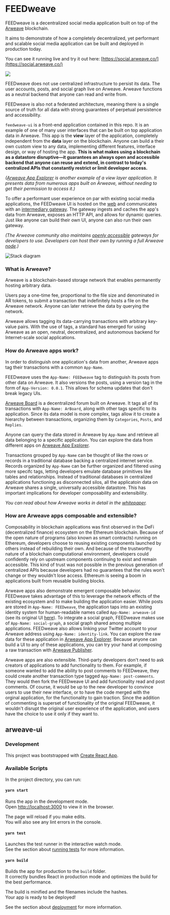 # FEEDweave

FEEDweave is a decentralized social media application built on top of the [Arweave](https://www.arweave.org/) blockchain.

It aims to demonstrate of how a completely decentralized, yet performant and scalable social media application can be built and deployed in production today.

You can see it running live and try it out here: [https://social.arweave.co/](https://social.arweave.co/)

![](https://i.imgur.com/VJVrm64.png)

FEEDweave does not use centralized infrastructure to persist its data. The user accounts, posts, and social graph live on Arweave. Arweave functions as a neutral backend that anyone can read and write from.

FEEDweave is also not a federated architecture, meaning there is a single source of truth for all data with strong guarantees of perpetual persistence and accessibility.

`feedweave-ui` is a front-end application contained in this repo. It is an example of one of many user interfaces that can be built on top application data in Arweave. This app is the **view** layer of the application, completely independent from the **data** layer on the blockchain. Anyone can build a their own custom view to any data, implementing different features, interface design, or way of hosting the app. **This is what makes using a blockchain as a datastore disruptive—it guarantees an always open and accessible backend that anyone can reuse and extend, in contrast to today's centralized APIs that constantly restrict or limit developer access.**

_([Arweave App Explorer](http://explorer.arweave.co/)
is another example of a view layer application. It presents data from numerous apps built on Arweave, without needing to get their permission to access it.)_

To offer a performant user experience on par with existing social media applications, the FEEDweave UI is hosted on the [web](https://www.netlify.com/) and communicates with an [intermediary gateway](https://www.netlify.com/). The gateway ingests and caches the app's data from Arweave, exposes an HTTP API, and allows for dynamic queries. Just like anyone can build their own UI, anyone can also run their own gateway.

_(The Arweave community also maintains [openly accessible](https://docs.arweave.org/developers/server/http-api) gateways for developers to use. Developers can host their own by running a full Arweave [node](https://github.com/ArweaveTeam/arweave).)_

![Stack diagram](https://i.imgur.com/7ejyNbr.png)

### What is Arweave?

Arweave is a blockchain-based storage network that enables permanently hosting arbitrary data.

Users pay a one-time fee, proportional to the file size and denominated in AR tokens, to submit a transaction that indefinitely hosts a file on the Arweave network. Anyone can later retrieve the data by querying the network.

Arweave allows tagging its data-carrying transactions with arbitrary key-value pairs. With the use of tags, a standard has emerged for using Arweave as an open, neutral, decentralized, and autonomous backend for Internet-scale social applications.

### How do Arweave apps work?

In order to distinguish one application's data from another, Arweave apps tag their transactions with a common `App-Name`.

FEEDweave uses the `App-Name: FEEDweave` tag to distinguish its posts from other data on Arweave. It also versions the posts, using a version tag in the form of `App-Version: 0.0.1`. This allows for schema updates that don't break legacy UIs.

[Arweave Board](https://bkxqaor2dlei.arweave.net/pvmiu4SZKQGWAYjrLWzE_mI70u1-v8zIzQ8WaxIYURk) is a decentralized forum built on Arweave. It tags all of its transactions with `App-Name: ArBoard`, along with other tags specific to its application. Since its data model is more complex, tags allow it to create a hierarchy between transactions, organizing them by `Categories`, `Posts`, and `Replies`.

Anyone can query the data stored in Arweave by `App-Name` and retrieve all data belonging to a specific application. You can explore the data from different apps on [Arweave App Explorer](https://explorer.arweave.co/).

Transactions grouped by `App-Name` can be thought of like the rows or records in a traditional database backing a centralized internet service. Records organized by `App-Name` can be further organized and filtered using more specifc tags, letting developers emulate database primitives like tables and relationships. Instead of traditional databases in centralized applications functioning as disconnected silos, all the applicatoin data on Arweave shares a single, universally accessible datastore. This has important implications for developer composability and extensibility.

_You can read about how Arweave works in detail in the [whitepaper](https://www.arweave.org/files/arweave-lightpaper.pdf)._

### How are Arweave apps composable and extensible?

Composability in blockchain applications was first observed in the DeFi (decentralized finance) ecosystem on the Ethereum blockchain. Because of the open nature of programs (also known as smart contracts) running on Ethereum, developers choose to reusing existing components launched by others instead of rebuilding their own. And because of the trustworthy nature of a blockchain computational environment, developers could confidently rely on upstream components continuing to exist and remain accessible. This kind of trust was not possible in the previous generation of centralized APIs because developers had no guarantees that the rules won't change or they wouldn't lose access. Ethereum is seeing a boom in applications built from reusable building blocks.

Arweave apps also demonstrate emergent composable behavior. FEEDweave takes advantage of this to leverage the network effects of the existing ecosystem and to make building the application easier. While posts are stored in `App-Name: FEEDweave`, the application taps into an existing identity system for human-readable names called `App-Name: arweave-id` (see its original UI [here](https://alz4bdsrvmoz.arweave.net/fGUdNmXFmflBMGI2f9vD7KzsrAc1s1USQgQLgAVT0W0)). To integrate a social graph, FEEDweave makes use of `App-Name: social-graph`, a social graph shared among multiple applications. FEEDweave also allows linking your Twitter account to your Arweave address using `App-Name: identity-link`. You can explore the raw data for these application in [Arweave App Explorer](https://explorer.arweave.co/). Because anyone can build a UI to any of these applications, you can try your hand at composing a raw transaction with [Arweave Publisher](https://publisher.arweave.co/).

Arweave apps are also extensible. Third-party developers don't need to ask creators of applications to add functionality to them. For example, if someone wanted to add the ability to post comments to FEEDweave, they could create another transaction type tagged `App-Name: post-comments`. They would then fork the FEEDweave UI and add functionality read and post comments. Of course, it would be up to the new developer to convince users to use their new interface, or to have the code merged with the orginal application, for the functionality to gain traction. Since the addition of commenting is superset of functionality of the original FEEDweave, it wouldn't disrupt the original user experience of the application, and users have the choice to use it only if they want to.

## arweave-ui

### Development

This project was bootstrapped with [Create React App](https://github.com/facebook/create-react-app).

### Available Scripts

In the project directory, you can run:

#### `yarn start`

Runs the app in the development mode.<br />
Open [http://localhost:3000](http://localhost:3000) to view it in the browser.

The page will reload if you make edits.<br />
You will also see any lint errors in the console.

#### `yarn test`

Launches the test runner in the interactive watch mode.<br />
See the section about [running tests](https://facebook.github.io/create-react-app/docs/running-tests) for more information.

#### `yarn build`

Builds the app for production to the `build` folder.<br />
It correctly bundles React in production mode and optimizes the build for the best performance.

The build is minified and the filenames include the hashes.<br />
Your app is ready to be deployed!

See the section about [deployment](https://facebook.github.io/create-react-app/docs/deployment) for more information.
